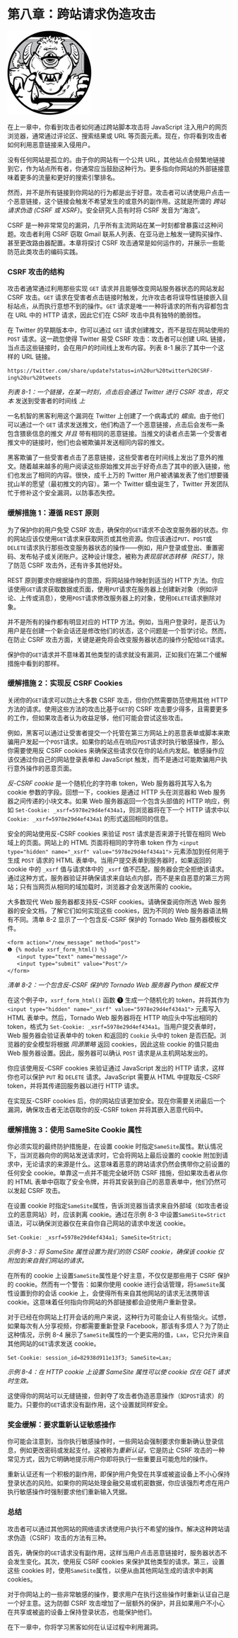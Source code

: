 # 第八章：**跨站请求伪造攻击**

![image](img/common01.jpg)

在上一章中，你看到攻击者如何通过跨站脚本攻击将 JavaScript 注入用户的网页浏览器，通常通过评论区、搜索结果或 URL 等页面元素。现在，你将看到攻击者如何利用恶意链接来入侵用户。

没有任何网站是孤立的。由于你的网站有一个公共 URL，其他站点会频繁地链接到它，作为站点所有者，你通常应当鼓励这种行为。更多指向你网站的外部链接意味着更多的流量和更好的搜索引擎排名。

然而，并不是所有链接到你网站的行为都是出于好意。攻击者可以诱使用户点击一个恶意链接，这个链接会触发不希望发生的或意外的副作用。这就是所谓的 *跨站请求伪造 (CSRF 或 XSRF)*。安全研究人员有时将 CSRF 发音为“海浪”。

CSRF 是一种非常常见的漏洞，几乎所有主流网站在某一时刻都曾暴露过这种问题。攻击者利用 CSRF 窃取 Gmail 联系人列表、在亚马逊上触发一键购买操作、甚至更改路由器配置。本章将探讨 CSRF 攻击通常是如何运作的，并展示一些能防范此类攻击的编码实践。

### CSRF 攻击的结构

攻击者通常通过利用那些实现 `GET` 请求并且能够改变网站服务器状态的网站发起 CSRF 攻击。`GET` 请求在受害者点击链接时触发，允许攻击者将误导性链接嵌入目标站点，从而执行意想不到的操作。`GET` 请求是唯一一种将请求的所有内容都包含在 URL 中的 HTTP 请求，因此它们在 CSRF 攻击中具有独特的脆弱性。

在 Twitter 的早期版本中，你可以通过 `GET` 请求创建推文，而不是现在网站使用的 `POST` 请求。这一疏忽使得 Twitter 易受 CSRF 攻击：攻击者可以创建 URL 链接，当点击这些链接时，会在用户的时间线上发布内容。列表 8-1 展示了其中一个这样的 URL 链接。

```
https://twitter.com/share/update?status=in%20ur%20twitter%20CSRF-ing%20ur%20tweets
```

*列表 8-1：一个链接，在某一时刻，点击后会通过 Twitter 进行 CSRF 攻击，将文本* 发送到受害者的时间线 *上*

一名机智的黑客利用这个漏洞在 Twitter 上创建了一个病毒式的 *蠕虫*。由于他们可以通过一个 `GET` 请求发送推文，他们构造了一个恶意链接，点击后会发布一条包含猥亵信息的推文 *并且* 带有相同的恶意链接。当推文的读者点击第一个受害者推文中的链接时，他们也会被欺骗并发送相同内容的推文。

黑客欺骗了一些受害者点击了恶意链接，这些受害者在时间线上发出了意外的推文。随着越来越多的用户阅读这些原始推文并出于好奇点击了其中的嵌入链接，他们也发出了相同的内容。很快，成千上万的 Twitter 用户被诱骗发表了他们想要骚扰山羊的愿望（最初推文的内容）。第一个 Twitter 蠕虫诞生了，Twitter 开发团队忙于修补这个安全漏洞，以防事态失控。

### 缓解措施 1：遵循 REST 原则

为了保护你的用户免受 CSRF 攻击，确保你的`GET`请求不会改变服务器的状态。你的网站应该仅使用`GET`请求来获取网页或其他资源。你应该通过`PUT`、`POST`或`DELETE`请求执行那些改变服务器状态的操作——例如，用户登录或登出、重置密码、发布帖子或关闭账户。这种设计理念，被称为*表现层状态转移（REST）*，除了防范 CSRF 攻击外，还有许多其他好处。

REST 原则要求你根据操作的意图，将网站操作映射到适当的 HTTP 方法。你应该使用`GET`请求获取数据或页面，使用`PUT`请求在服务器上创建新对象（例如评论、上传或消息），使用`POST`请求修改服务器上的对象，使用`DELETE`请求删除对象。

并不是所有的操作都有明显对应的 HTTP 方法。例如，当用户登录时，是否认为用户是在创建一个新会话还是修改他们的状态，这个问题是一个哲学讨论。然而，在防止 CSRF 攻击方面，关键是避免将会改变服务器状态的操作分配给`GET`请求。

保护你的`GET`请求并不意味着其他类型的请求就没有漏洞，正如我们在第二个缓解措施中看到的那样。

### 缓解措施 2：实现反 CSRF Cookies

关闭你的`GET`请求可以防止大多数 CSRF 攻击，但你仍然需要防范使用其他 HTTP 方法的请求。使用这些方法的攻击比基于`GET`的 CSRF 攻击要少得多，且需要更多的工作，但如果攻击者认为收益足够，他们可能会尝试这些攻击。

例如，黑客可以通过让受害者提交一个托管在第三方网站上的恶意表单或脚本来欺骗用户发起一个`POST`请求。如果你的站点在响应`POST`请求时执行敏感操作，那么你需要使用反 CSRF cookies 来确保这些请求仅在你的站点内发起。敏感操作应该仅通过你自己的网站登录表单和 JavaScript 触发，而不是通过可能欺骗用户执行意外操作的恶意页面。

*反-CSRF cookie* 是一个随机化的字符串 token，Web 服务器将其写入名为 cookie 参数的字段。回想一下，cookies 是通过 HTTP 头在浏览器和 Web 服务器之间传递的小块文本。如果 Web 服务器返回一个包含头部值的 HTTP 响应，例如 `Set-Cookie: _xsrf=5978e29d4ef434a1`，则浏览器将在下一个 HTTP 请求中以 `Cookie: _xsrf=5978e29d4ef434a1` 的形式返回相同的信息。

安全的网站使用反-CSRF cookies 来验证 `POST` 请求是否来源于托管在相同 Web 域上的页面。网站上的 HTML 页面将相同的字符串 token 作为 `<input type="hidden" name="_xsrf" value="5978e29d4ef434a1">` 元素添加到任何用于生成 `POST` 请求的 HTML 表单中。当用户提交表单到服务器时，如果返回的 cookie 中的 `_xsrf` 值与请求体中的 `_xsrf` 值不匹配，服务器会完全拒绝该请求。通过这种方式，服务器验证并确保请求来自站点内部，而不是来自恶意的第三方网站；只有当网页从相同的域加载时，浏览器才会发送所需的 cookie。

大多数现代 Web 服务器都支持反-CSRF cookies。请确保查阅你所选 Web 服务器的安全文档，了解它们如何实现这些 cookies，因为不同的 Web 服务器语法稍有不同。清单 8-2 显示了一个包含反-CSRF 保护的 Tornado Web 服务器模板文件。

```
<form action="/new_message" method="post">
❶ {% module xsrf_form_html() %}
   <input type="text" name="message"/>
   <input type="submit" value="Post"/>
</form>
```

*清单 8-2：一个包含反-CSRF 保护的 Tornado Web 服务器 Python 模板文件*

在这个例子中，`xsrf_form_html()` 函数 ❶ 生成一个随机化的 token，并将其作为 `<input type="hidden" name="_xsrf" value="5978e29d4ef434a1">` 元素写入 HTML 表单中。然后，Tornado Web 服务器将在 HTTP 响应头中写出相同的 token，格式为 `Set-Cookie: _xsrf=5978e29d4ef434a1`。当用户提交表单时，Web 服务器会验证表单中的 token 和返回的 `Cookie` 头中的 token 是否匹配。浏览器的安全模型将根据 *同源策略* 返回 cookies，因此这些 cookie 的值只能由 Web 服务器设置。因此，服务器可以确认 `POST` 请求是从主机网站发出的。

你应该使用反-CSRF cookies 来验证通过 JavaScript 发出的 HTTP 请求，这样你也可以保护 `PUT` 和 `DELETE` 请求。JavaScript 需要从 HTML 中提取反-CSRF token，并将其传递回服务器以进行 HTTP 请求。

在实现反-CSRF cookies 后，你的网站应该更加安全。现在你需要关闭最后一个漏洞，确保攻击者无法窃取你的反-CSRF token 并将其嵌入恶意代码中。

### 缓解措施 3：使用 SameSite Cookie 属性

你必须实现的最终防护措施是，在设置 cookie 时指定`SameSite`属性。默认情况下，当浏览器向你的网站发送请求时，它会将网站上最后设置的 cookie 附加到请求中，无论请求的来源是什么。这意味着恶意的跨站请求仍然会携带你之前设置的任何安全 cookie。单靠这一点并不能完全破坏防 CSRF 措施，但如果攻击者从你的 HTML 表单中窃取了安全令牌，并将其安装到自己的恶意表单中，他们仍然可以发起 CSRF 攻击。

在设置 cookie 时指定`SameSite`属性，告诉浏览器当请求来自外部域（如攻击者设立的恶意网站）时，应该剥离 cookie。通过在示例 8-3 中设置`SameSite=Strict`语法，可以确保浏览器仅在来自你自己网站的请求中发送 cookie。

```
Set-Cookie: _xsrf=5978e29d4ef434a1; SameSite=Strict;
```

*示例 8-3：将 SameSite 属性设置为我们的防 CSRF cookie，确保该 cookie 仅附加到来自我们网站的请求。*

在所有的 cookie 上设置`SameSite`属性是个好主意，不仅仅是那些用于 CSRF 保护的 cookie。然而有一个警告：如果你使用 cookie 进行会话管理，将`SameSite`属性设置到你的会话 cookie 上，会使得所有来自其他网站的请求无法携带该 cookie。这意味着任何指向你网站的外部链接都会迫使用户重新登录。

对于已经在你网站上打开会话的用户来说，这种行为可能会让人有些恼火。试想，如果每次有人分享视频，你都需要重新登录 Facebook，那该有多烦人？为了防止这种情况，示例 8-4 展示了`SameSite`属性的一个更实用的值，`Lax`，它只允许来自其他网站的`GET`请求发送 cookie。

```
Set-Cookie: session_id=82938d911e13f3; SameSite=Lax;
```

*示例 8-4：在 HTTP cookie 上设置 SameSite 属性可以使 cookie 仅在 GET 请求时生效。*

这使得你的网站可以无缝链接，但剥夺了攻击者伪造恶意操作（如`POST`请求）的能力。只要你的`GET`请求没有副作用，这个设置就同样安全。

### 奖金缓解：要求重新认证敏感操作

你可能会注意到，当你执行敏感操作时，一些网站会强制要求你重新确认登录信息，例如更改密码或发起支付。这被称为*重新认证*，它是防止 CSRF 攻击的一种常见方式，因为它明确地提示用户你即将执行一些重要且可能危险的操作。

重新认证还有一个积极的副作用，即保护用户免受在共享或被盗设备上不小心保持登录状态的风险。如果你的网站处理金融交易或机密数据，你应该强烈考虑在用户执行敏感操作时强制要求他们重新输入凭据。

### 总结

攻击者可以通过其他网站的网络请求诱使用户执行不希望的操作。解决这种跨站请求伪造（CSRF）攻击的方法有三种。

首先，确保你的`GET`请求没有副作用，这样当用户点击恶意链接时，服务器状态不会发生变化。其次，使用反 CSRF cookies 来保护其他类型的请求。第三，设置这些 cookies 时，使用`SameSite`属性，以便从由其他网站生成的请求中剥离 cookies。

对于你网站上的一些非常敏感的操作，要求用户在执行这些操作时重新认证自己是一个好主意。这为防御 CSRF 攻击增加了一层额外的保护，并且如果用户不小心在共享或被盗的设备上保持登录状态，也能保护他们。

在下一章中，你将学习黑客如何在认证过程中利用漏洞。
